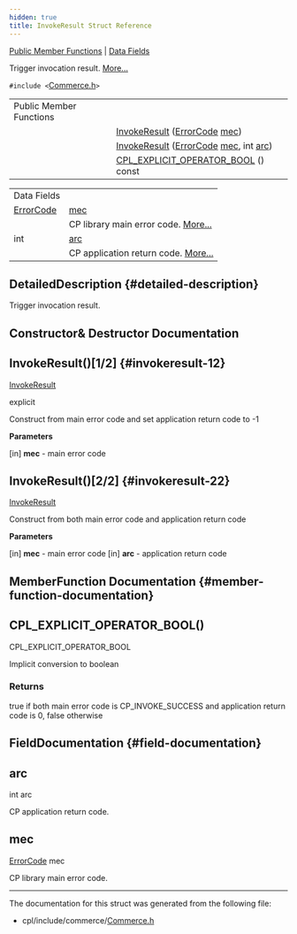 ```yaml
---
hidden: true
title: InvokeResult Struct Reference
---
```


[Public Member Functions](#pub-methods) \| [Data Fields](#pub-attribs)

Trigger invocation result. [More\...](#details)

`#include <`<a href="_commerce_8h_source.md">Commerce.h</a>`>`

|  |  |
|----|----|
| Public Member Functions |  |
|   | [InvokeResult](#a041cd984b7a8359b0f5728e5ad19091e) (<a href="namespacevficpl.md#a59e56af19e754a6aa26a612ebf91d05f">ErrorCode</a> [mec](#a494889caa45d0a7170733fe0c5eca6e7)) |
|   | [InvokeResult](#a69996c3653b00e02ecfdfc6b43ca9c9a) (<a href="namespacevficpl.md#a59e56af19e754a6aa26a612ebf91d05f">ErrorCode</a> [mec](#a494889caa45d0a7170733fe0c5eca6e7), int [arc](#a30b5726116ac85ea64777e5d6e333894)) |
|   | [CPL_EXPLICIT_OPERATOR_BOOL](#af1c66f4589feadd578412229be9404b9) () const |

|  |  |
|----|----|
| Data Fields |  |
| <a href="namespacevficpl.md#a59e56af19e754a6aa26a612ebf91d05f">ErrorCode</a>  | [mec](#a494889caa45d0a7170733fe0c5eca6e7) |
|   | CP library main error code. [More\...](#a494889caa45d0a7170733fe0c5eca6e7)<br/> |
| int  | [arc](#a30b5726116ac85ea64777e5d6e333894) |
|   | CP application return code. [More\...](#a30b5726116ac85ea64777e5d6e333894)<br/> |

## DetailedDescription {#detailed-description}

Trigger invocation result.

## Constructor& Destructor Documentation

## InvokeResult()\[1/2\] <a href="#a041cd984b7a8359b0f5728e5ad19091e" id="a041cd984b7a8359b0f5728e5ad19091e"></a> {#invokeresult-12}

<p><a href="structvficpl_1_1_invoke_result.md">InvokeResult</a></p>

explicit

Construct from main error code and set application return code to -1

**Parameters**

\[in\] **mec** - main error code

## InvokeResult()\[2/2\] <a href="#a69996c3653b00e02ecfdfc6b43ca9c9a" id="a69996c3653b00e02ecfdfc6b43ca9c9a"></a> {#invokeresult-22}

<p><a href="structvficpl_1_1_invoke_result.md">InvokeResult</a></p>

Construct from both main error code and application return code

**Parameters**

\[in\] **mec** - main error code \[in\] **arc** - application return code

## MemberFunction Documentation {#member-function-documentation}

## CPL_EXPLICIT_OPERATOR_BOOL() <a href="#af1c66f4589feadd578412229be9404b9" id="af1c66f4589feadd578412229be9404b9"></a>

<p>CPL_EXPLICIT_OPERATOR_BOOL</p>

Implicit conversion to boolean

### Returns

true if both main error code is CP_INVOKE_SUCCESS and application return code is 0, false otherwise

## FieldDocumentation {#field-documentation}

## arc <a href="#a30b5726116ac85ea64777e5d6e333894" id="a30b5726116ac85ea64777e5d6e333894"></a>

<p>int arc</p>

CP application return code.

## mec <a href="#a494889caa45d0a7170733fe0c5eca6e7" id="a494889caa45d0a7170733fe0c5eca6e7"></a>

<p><a href="namespacevficpl.md#a59e56af19e754a6aa26a612ebf91d05f">ErrorCode</a> mec</p>

CP library main error code.

------------------------------------------------------------------------

The documentation for this struct was generated from the following file:

- cpl/include/commerce/<a href="_commerce_8h_source.md">Commerce.h</a>
